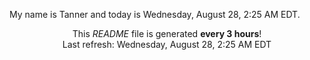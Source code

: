 My name is Tanner and today is Wednesday, August 28, 2:25 AM EDT.

<p align="center">This <i>README</i> file is generated <b>every 3 hours</b>!</br>Last refresh: Wednesday, August 28, 2:25 AM EDT<br /></p>
